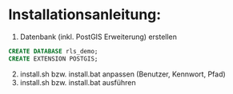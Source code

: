 # Installationsanleitung:
 1. Datenbank (inkl. PostGIS Erweiterung) erstellen
```SQL
CREATE DATABASE rls_demo;
CREATE EXTENSION POSTGIS;
```
 2. install.sh bzw. install.bat anpassen (Benutzer, Kennwort, Pfad)
 3. install.sh bzw. install.bat ausführen
